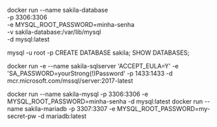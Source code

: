 docker run --name sakila-database \
-p 3306:3306 \
-e MYSQL_ROOT_PASSWORD=minha-senha \
-v sakila-database:/var/lib/mysql \
-d mysql:latest

mysql -u root -p
CREATE DATABASE sakila;
SHOW DATABASES;

docker run -e --name sakila-sqlserver 'ACCEPT_EULA=Y' -e 'SA_PASSWORD=yourStrong(!)Password' -p 1433:1433 -d mcr.microsoft.com/mssql/server:2017-latest


docker run --name sakila-mysql -p 3306:3306 -e MYSQL_ROOT_PASSWORD=minha-senha -d mysql:latest
docker run --name sakila-mariadb -p 3307:3307 -e MYSQL_ROOT_PASSWORD=my-secret-pw -d mariadb:latest